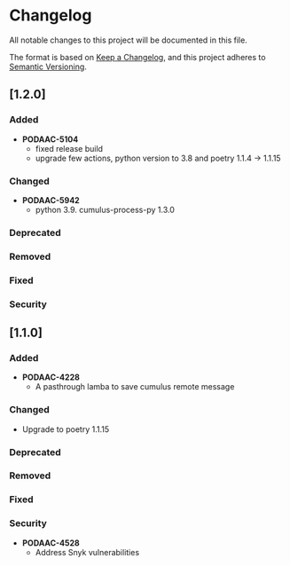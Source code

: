 # Changelog

All notable changes to this project will be documented in this file.

The format is based on [Keep a Changelog](http://keepachangelog.com/en/1.0.0/),
and this project adheres to [Semantic Versioning](https://semver.org/spec/v2.0.0.html).


## [1.2.0]

### Added
- **PODAAC-5104**
  - fixed release build
  - upgrade few actions, python version to 3.8 and poetry 1.1.4 -> 1.1.15
### Changed
- **PODAAC-5942**
  - python 3.9.  cumulus-process-py 1.3.0
### Deprecated
### Removed
### Fixed
### Security


## [1.1.0]

### Added
- **PODAAC-4228**
  - A pasthrough lamba to save cumulus remote message
### Changed
- Upgrade to poetry 1.1.15
### Deprecated
### Removed
### Fixed
### Security
- **PODAAC-4528**
  - Address Snyk vulnerabilities
